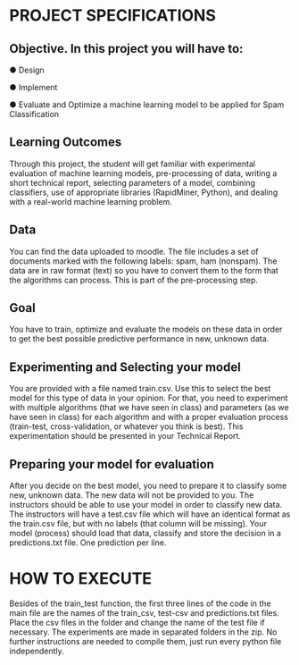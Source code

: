 # PROJECT SPECIFICATIONS
## Objective. In this project you will have to:
● Design

● Implement

● Evaluate and Optimize a machine learning model to be applied for Spam Classification

## Learning Outcomes
 Through this project, the student will get familiar with experimental evaluation
of machine learning models, pre-processing of data, writing a short technical report, selecting
parameters of a model, combining classifiers, use of appropriate libraries (RapidMiner, Python), and
dealing with a real-world machine learning problem.

## Data
You can find the data uploaded to moodle. The file includes a set of documents marked with
the following labels: spam, ham (nonspam). The data are in raw format (text) so you have to
convert them to the form that the algorithms can process. This is part of the pre-processing step.

## Goal
You have to train, optimize and evaluate the models on these data in order to get the best
possible predictive performance in new, unknown data.

## Experimenting and Selecting your model
You are provided with a file named train.csv. Use this
to select the best model for this type of data in your opinion. For that, you need to experiment with
multiple algorithms (that we have seen in class) and parameters (as we have seen in class) for each
algorithm and with a proper evaluation process (train-test, cross-validation, or whatever you think is
best). This experimentation should be presented in your Technical Report.

## Preparing your model for evaluation
 After you decide on the best model, you need to prepare it to
classify some new, unknown data. The new data will not be provided to you. The instructors should
be able to use your model in order to classify new data. The instructors will have a test.csv file which
will have an identical format as the train.csv file, but with no labels (that column will be missing).
Your model (process) should load that data, classify and store the decision in a
predictions.txt file. One prediction per line.


# HOW TO EXECUTE
Besides of the train_test function, the first three lines of the code in the main file are the names of the train_csv, test-csv and predictions.txt files. Place the csv files in the folder and change the name of the test file if necessary. The experiments are made in separated folders in the zip. No further instructions are needed to compile them, just run every python file independently.
